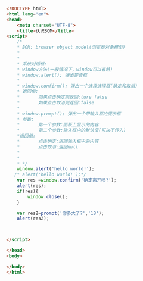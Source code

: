 
<BlogInfo id="442" title="57.认识BOM" author="白日梦想猿" pv=0 read_times=0 pre_cost_time=0分40秒 category="js学习" tag_list="['js学习']" create_time="2020.10.02 15:44:10" update_time="2020.10.02 15:59:06" />

```html
<!DOCTYPE html>
<html lang="en">
<head>
    <meta charset="UTF-8">
    <title>认识BOM</title>
<script>
    /*
    * BOM: browser object model(浏览器对象模型)
    *
    *
    * 系统对话框:
    * window方法(一般情况下，window可以省略)
    * window.alert(); 弹出警告框
    *
    * window.confirm(); 弹出一个选择选择框(确定和取消)
    * 返回值:
    *       如果点击确定则返回:ture false
    *       如果点击取消则返回:false
    *
    * window.prompt(); 弹出一个带输入框的提示框
    * 参数:
    *       第一个参数:面板上显示的内容
    *       第二个参数:输入框内的默认值(可以不传入)
    *返回值:
    *       点击确定:返回输入框中的内容
    *       点击取消:返回null
    *
    *
    * */
    window.alert('hello world!');
   /* alert('hello world!');*/
    var res =window.confirm('确定离开吗?');
    alert(res);
    if(res){
        window.close();
    }

    var res2=prompt('你多大了?','18');
    alert(res2);



</script>

</head>
<body>

</body>
</html>
```
